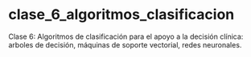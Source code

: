 # clase_6_algoritmos_clasificacion
Clase 6: Algoritmos de clasificación para el apoyo a la decisión clínica: arboles de decisión, máquinas de soporte vectorial, redes neuronales.
